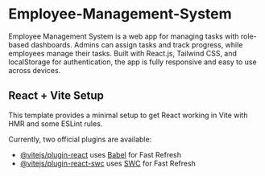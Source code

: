 # Employee-Management-System

Employee Management System is a web app for managing tasks with role-based dashboards. Admins can assign tasks and track progress, while employees manage their tasks. Built with React.js, Tailwind CSS, and localStorage for authentication, the app is fully responsive and easy to use across devices.

## React + Vite Setup

This template provides a minimal setup to get React working in Vite with HMR and some ESLint rules.

Currently, two official plugins are available:

- [@vitejs/plugin-react](https://github.com/vitejs/vite-plugin-react/blob/main/packages/plugin-react/README.md) uses [Babel](https://babeljs.io/) for Fast Refresh
- [@vitejs/plugin-react-swc](https://github.com/vitejs/vite-plugin-react-swc) uses [SWC](https://swc.rs/) for Fast Refresh
